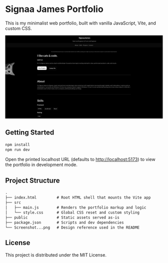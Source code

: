 # Signaa James Portfolio

This is my minimalist web portfolio, built with vanilla JavaScript, Vite, and custom CSS.

![Minimalist portfolio preview](./Screenshot%202025-10-17%20at%2018-02-50%20Signaa%20James.png)

## Getting Started

```bash
npm install
npm run dev
```

Open the printed localhost URL (defaults to [http://localhost:5173](http://localhost:5173)) to view the portfolio in development mode.

## Project Structure

```
.
├── index.html         # Root HTML shell that mounts the Vite app
├── src
│   ├── main.js        # Renders the portfolio markup and logic
│   └── style.css      # Global CSS reset and custom styling
├── public             # Static assets served as-is
├── package.json       # Scripts and dev dependencies
└── Screenshot...png   # Design reference used in the README
```

## License

This project is distributed under the MIT License.
